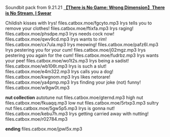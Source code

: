 Soundbit pack from 9.21.21 [**【There is No Game: Wrong Dimension】There is No Stream, I Swear**](https://www.youtube.com/watch?v=vByE_RTHxGg)

Childish kisses with Irys!
files.catbox.moe/fgcyto.mp3
Irys tells you to remove your clothes!
files.catbox.moe/ftixfa.mp3
Irys raging!
files.catbox.moe/phsdpe.mp3
Irys needs cock now!
files.catbox.moe/qwv9cd.mp3
Irys wants to rim!
files.catbox.moe/cx7ula.mp3
Irys meowing!
files.catbox.moe/pafz6l.mp3
Irys pestering you for your cum!
files.catbox.moe/j02mgz.mp3
Irys pestering you again for the cum!
files.catbox.moe/fudrbz.mp3
Irys wants your pee!
files.catbox.moe/wo1t2s.mp3
Irys being a sadist!
files.catbox.moe/wb106t.mp3
Irys is such a slut!
files.catbox.moe/e4m322.mp3
Irys calls you a dog!
files.catbox.moe/kwgnom.mp3
Irys likes netorare!
files.catbox.moe/ya4pmp.mp3
Irys finding your joke (not) funny!
files.catbox.moe/w9gw0t.mp3

**nut collection**
autotune nut 
files.catbox.moe/gternd.mp3
high nut
files.catbox.moe/fkuaqq.mp3
low nut
files.catbox.moe/5rtxp3.mp3
sultry nut
files.catbox.moe/5gw5p5.mp3
Irys is gonna nut!
files.catbox.moe/kebu7h.mp3
Irys getting carried away with nutting!
files.catbox.moe/r02784.mp3

**ending**
files.catbox.moe/jpwl5x.mp3
